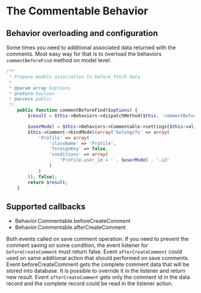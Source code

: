 The Commentable Behavior
========================

Behavior overloading and configuration
--------------------------------------

Some times you need to additional associated data returned with the comments. Most easy way for that is to overload the behaviors ```commentBeforeFind``` method on model level:

```php
/**
 * Prepare models association to before fetch data
 *
 * @param array $options
 * @return boolean
 * @access public
 */
	public function commentBeforeFind($options) {
		$result = $this->Behaviors->dispatchMethod($this, 'commentBeforeFind', array($options));

		$userModel = $this->Behaviors->Commentable->settings[$this->alias]['userModelAlias'];
		$this->Comment->bindModel(array('belongsTo' => array(
			'Profile' => array(
				'className' => 'Profile',
				'foreignKey' => false,
				'conditions' => array(
					'Profile.user_id = ' . $userModel . '.id'
				)
			)
		)), false);
		return $result;
	}
```

Supported callbacks
-------------------

* Behavior.Commentable.beforeCreateComment
* Behavior.Commentable.afterCreateComment

Both events called on save comment operation. If you need to prevent the comment saving on some condition, the event listener for ```beforeCreateComment``` must return false. Event ```afterCreateComment``` could used on same additional action that should performed on save comments. Event beforeCreateComment gets the complete comment data that will be stored into database. It is possible to override it in the listener and return new result. Event ```afterCreateComment``` gets only the comment id in the data record and the complete record could be read in the listener action.

